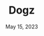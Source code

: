 ---
layout: nds
title: "Dogz"
categories:
 - approved
 - nds
 - universal
 - safe
tags:
- animals
date: May 15, 2023
permalink: /games/dogz/play/details
publisher: Ubisoft
gid: dogz
---